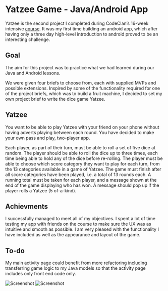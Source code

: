 # Yatzee Game - Java/Android App

Yatzee is the second project I completed during CodeClan’s 16-week intensive [course](https://codeclan.com/courses/16-week-course/). It was my first time building an android app, which after having only a three day high-level introduction to android proved to be an interesting challenge.

## Goal

The aim for this project was to practice what we had learned during our Java and Android lessons.

We were given four briefs to choose from, each with supplied MVPs and possible extensions. Inspired by some of the functionality required for one of the project briefs, which was to build a fruit machine, I decided to set my own project brief to write the dice game Yatzee. 

## Yatzee

You want to be able to play Yatzee with your friend on your phone without having adverts playing between each round. You have decided to make your own pass and play, two-player app.

Each player, as part of their turn, must be able to roll a set of five dice at random. The player should be able to roll the dice up to three times, each time being able to hold any of the dice before re-rolling. The player must be able to choose which score category they want to play for each turn, from the 13 categories available in a game of Yatzee. The game must finish after all score categories have been played, i.e. a total of 13 rounds each. A running total must be taken for each player, and a message shown at the end of the game displaying who has won. A message should pop up if the player rolls a Yatzee (5 of-a-kind). 

## Achievments

I successfully managed to meet all of my objectives. I spent a lot of time testing my app with friends on the course to make sure the UX was as intuitive and smooth as possible. I am very pleased with the functionality I have included as well as the appearance and layout of the game.

## To-do

My main activity page could benefit from more refactoring including transferring game logic to my Java models so that the activity page includes only front end code only. 


![Screenshot](https://github.com/vashforth/Java_and_Android_Project_Yatzee_Game/blob/master/yatzee_screenshot.png)    ![Screenshot](https://github.com/vashforth/Java_and_Android_Project_Yatzee_Game/blob/master/winning_msg_screenshot.png)

